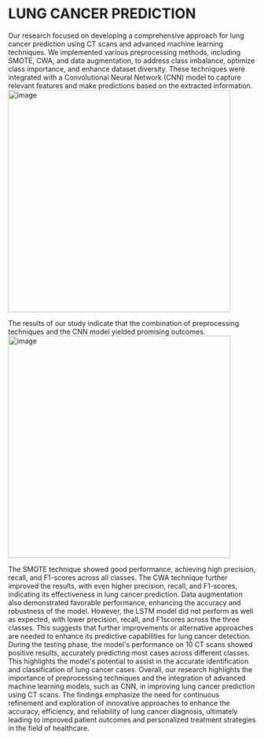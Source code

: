 <H1>LUNG CANCER PREDICTION</H1>

Our research focused on developing a comprehensive approach for lung cancer prediction using CT scans and advanced machine learning techniques. We implemented various preprocessing methods, including SMOTE, CWA, and data augmentation, to address class imbalance, optimize class importance, and enhance dataset diversity. These techniques were integrated with a Convolutional Neural Network (CNN) model to capture relevant features and make predictions based on the extracted information. 
<img width="452" alt="image" src="https://github.com/user-attachments/assets/ef2b710c-498f-4fcb-964a-c654e2fdd3b5">

The results of our study indicate that the combination of preprocessing techniques and the CNN model yielded promising outcomes.
<img width="452" alt="image" src="https://github.com/user-attachments/assets/c3341ffe-03fb-4755-8c32-82cbf2a6b582">

The SMOTE technique showed good performance, achieving high precision, recall, and F1-scores across all classes. The CWA technique further improved the results, with even higher precision, recall, and F1-scores, indicating its effectiveness in lung cancer prediction. Data augmentation also demonstrated favorable performance, enhancing the accuracy and robustness of the model. 
However, the LSTM model did not perform as well as expected, with lower precision, recall, and F1scores across the three classes. This suggests that further improvements or alternative approaches are needed to enhance its predictive capabilities for lung cancer detection. 
During the testing phase, the model's performance on 10 CT scans showed positive results, accurately predicting most cases across different classes. This highlights the model's potential to assist in the accurate identification and classification of lung cancer cases. 
Overall, our research highlights the importance of preprocessing techniques and the integration of advanced machine learning models, such as CNN, in improving lung cancer prediction using CT scans. The findings emphasize the need for continuous refinement and exploration of innovative approaches to enhance the accuracy, efficiency, and reliability of lung cancer diagnosis, ultimately leading to improved patient outcomes and personalized treatment strategies in the field of healthcare. 

